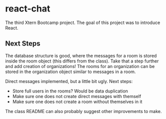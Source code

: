 react-chat
==========

The third Xtern Bootcamp project.
The goal of this project was to introduce React.

Next Steps
----------

The database structure is good, where the messages for a room is stored inside the room object (this differs from the class).
Take that a step further and add creation of organizations!
The rooms for an organization can be stored in the organization object similar to messages in a room.

Direct messages implemented, but a little bit ugly.
Next steps:
- Store full users in the rooms? Would be data duplication
- Make sure one does not create direct messages with themself
- Make sure one does not create a room without themselves in it

The class README can also probably suggest other improvements to make.